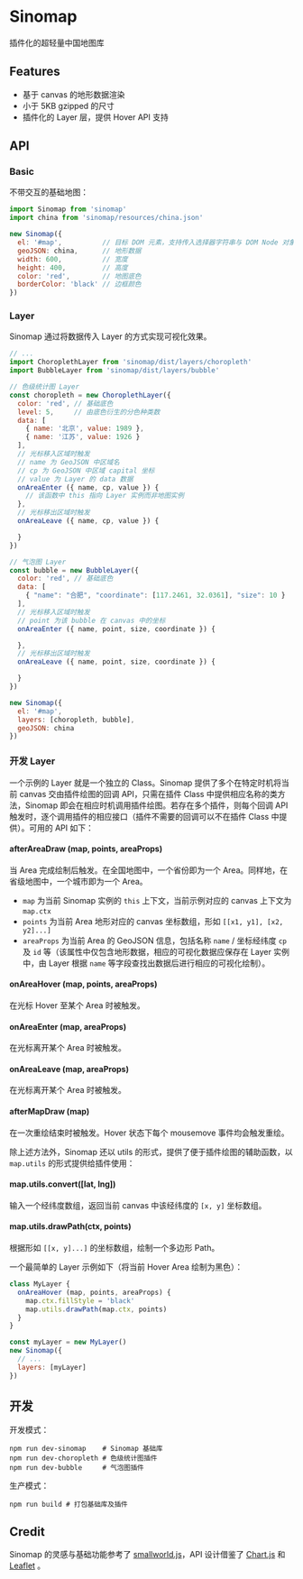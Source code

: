 # Sinomap
插件化的超轻量中国地图库


## Features
* 基于 canvas 的地形数据渲染
* 小于 5KB gzipped 的尺寸
* 插件化的 Layer 层，提供 Hover API 支持


## API

### Basic
不带交互的基础地图：

``` js
import Sinomap from 'sinomap'
import china from 'sinomap/resources/china.json'

new Sinomap({
  el: '#map',          // 目标 DOM 元素，支持传入选择器字符串与 DOM Node 对象
  geoJSON: china,      // 地形数据
  width: 600,          // 宽度
  height: 400,         // 高度
  color: 'red',        // 地图底色
  borderColor: 'black' // 边框颜色
})
```

### Layer
Sinomap 通过将数据传入 Layer 的方式实现可视化效果。

``` js
// ...
import ChoroplethLayer from 'sinomap/dist/layers/choropleth'
import BubbleLayer from 'sinomap/dist/layers/bubble'

// 色级统计图 Layer
const choropleth = new ChoroplethLayer({
  color: 'red', // 基础底色
  level: 5,     // 由底色衍生的分色种类数
  data: [
    { name: '北京', value: 1989 },
    { name: '江苏', value: 1926 }
  ],
  // 光标移入区域时触发
  // name 为 GeoJSON 中区域名
  // cp 为 GeoJSON 中区域 capital 坐标
  // value 为 Layer 的 data 数据
  onAreaEnter ({ name, cp, value }) {
    // 该函数中 this 指向 Layer 实例而非地图实例
  },
  // 光标移出区域时触发
  onAreaLeave ({ name, cp, value }) {

  }
})

// 气泡图 Layer
const bubble = new BubbleLayer({
  color: 'red', // 基础底色
  data: [
    { "name": "合肥", "coordinate": [117.2461, 32.0361], "size": 10 }
  ],
  // 光标移入区域时触发
  // point 为该 bubble 在 canvas 中的坐标
  onAreaEnter ({ name, point, size, coordinate }) {

  },
  // 光标移出区域时触发
  onAreaLeave ({ name, point, size, coordinate }) {

  }
})

new Sinomap({
  el: '#map',
  layers: [choropleth, bubble],
  geoJSON: china
})
```

### 开发 Layer
一个示例的 Layer 就是一个独立的 Class。Sinomap 提供了多个在特定时机将当前 canvas 交由插件绘图的回调 API，只需在插件 Class 中提供相应名称的类方法，Sinomap 即会在相应时机调用插件绘图。若存在多个插件，则每个回调 API 触发时，逐个调用插件的相应接口（插件不需要的回调可以不在插件 Class 中提供）。可用的 API 如下：

#### afterAreaDraw (map, points, areaProps)
当 Area 完成绘制后触发。在全国地图中，一个省份即为一个 Area。同样地，在省级地图中，一个城市即为一个 Area。

* `map` 为当前 Sinomap 实例的 `this` 上下文，当前示例对应的 canvas 上下文为 `map.ctx`
* `points` 为当前 Area 地形对应的 canvas 坐标数组，形如 `[[x1, y1], [x2, y2]...]`
* `areaProps` 为当前 Area 的 GeoJSON 信息，包括名称 `name` / 坐标经纬度 `cp` 及 `id` 等（该属性中仅包含地形数据，相应的可视化数据应保存在 Layer 实例中，由 Layer 根据 `name` 等字段查找出数据后进行相应的可视化绘制）。

#### onAreaHover (map, points, areaProps)
在光标 Hover 至某个 Area 时被触发。

#### onAreaEnter (map, areaProps)
在光标离开某个 Area 时被触发。

#### onAreaLeave (map, areaProps)
在光标离开某个 Area 时被触发。

#### afterMapDraw (map)
在一次重绘结束时被触发。Hover 状态下每个 mousemove 事件均会触发重绘。

除上述方法外，Sinomap 还以 utils 的形式，提供了便于插件绘图的辅助函数，以 `map.utils` 的形式提供给插件使用：

#### map.utils.convert([lat, lng])
输入一个经纬度数组，返回当前 canvas 中该经纬度的 `[x, y]` 坐标数组。

#### map.utils.drawPath(ctx, points)
根据形如 `[[x, y]...]` 的坐标数组，绘制一个多边形 Path。

一个最简单的 Layer 示例如下（将当前 Hover Area 绘制为黑色）：

``` js
class MyLayer {
  onAreaHover (map, points, areaProps) {
    map.ctx.fillStyle = 'black'
    map.utils.drawPath(map.ctx, points)
  }
}

const myLayer = new MyLayer()
new Sinomap({
  // ...
  layers: [myLayer]
})
```

## 开发

开发模式：

``` text
npm run dev-sinomap    # Sinomap 基础库
npm run dev-choropleth # 色级统计图插件
npm run dev-bubble     # 气泡图插件
```

生产模式：

``` text
npm run build # 打包基础库及插件
```


## Credit
Sinomap 的灵感与基础功能参考了 [smallworld.js](http://mikefowler.me/smallworld.js/)，API 设计借鉴了 [Chart.js](https://github.com/chartjs/Chart.js) 和 [Leaflet](http://leafletjs.com/)
。
